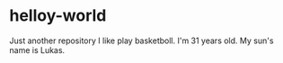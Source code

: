 # helloy-world
Just another repository
I like play basketboll. I'm 31 years old. 
My sun's name is Lukas.
